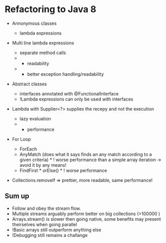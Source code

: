 Refactoring to Java 8
===
*	Annonymous classes
	* lambda expressions

*	Multi line lambda expressions
	* separate method calls
	* + readability
	* + better exception handling/readability

*	Abstract classes
	* interfaces annotated with @FunctionalInterface
	* !Lambda expressions can only be used with interfaces

*	Lambda with Supplier<?> supplies the recepy and not the execution
	* lazy evaluation
	* + performance

*	For Loop
	* ForEach
	* AnyMatch (does what it says finds an any match according to a given criteria)
					* ! worse performance than a simple array iteration -> avoid it by any means!
	* FindFirst
				 * orElse()
				* ! worse performance

*	Collections.removeIf => prettier, more readable, same performance!

Sum up
------
*	Follow and obey the stream flow.
*	Multiple streams arguably perform better on big collections (>100000 )
* 	Arrays.stream() is slower then going native, some benefits may present theirselves when going parallel
*	!Basic arrays still outperform anything else
*	!Debugging still remains a challange
